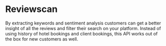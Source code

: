# Reviewscan
By extracting keywords and sentiment analysis customers can get a better insight of all the reviews and filter their search on your platform. Instead of using history of hotel bookings and client bookings, this API works out of the box for new customers as well.
